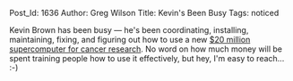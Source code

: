 Post_Id: 1636
Author: Greg Wilson
Title: Kevin's Been Busy
Tags: noticed

<p>Kevin Brown has been busy &mdash; he's been coordinating, installing, maintaining, fixing, and figuring out how to use a new <a href="http://web.archive.org/web/20080821160042/http://www.theglobeandmail.com/servlet/story/RTGAM.20080627.wlcancer27/BNStory/specialScienceandHealth/home">$20 million supercomputer for cancer research</a>. No word on how much money will be spent training people how to use it effectively, but hey, I'm easy to reach... :-)</p>
